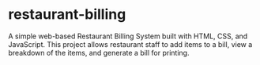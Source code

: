 # restaurant-billing

A simple web-based Restaurant Billing System built with HTML, CSS, and JavaScript. This project allows restaurant staff to add items to a bill, view a breakdown of the items, and generate a bill for printing.
